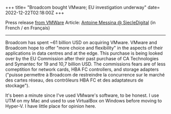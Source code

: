 +++
title= "Broadcom bought VMware; EU investigation underway"
date= 2022-12-22T02:18:00Z
+++

Press release [from VMWare](https://news.vmware.com/company/vmware-stockholders-approve-proposed-acquisition-by-broadcom)
Article: [Antoine Messina @ SiecleDigital](https://siecledigital.fr/2022/12/21/rachat-de-vmware-par-broadcom-la-commission-europeenne-ouvre-une-enquete/) (in French / en Français)

---

Broadcom has spent ~61 billion USD on acquiring VMware. VMware and Broadcom hope to offer "more choice and flexibility" in the aspects of their applications in data centres and at the edge. This purchase is being looked over by the EU Commission after their past purchase of CA Technologies and Symantec for 19 and 10,7 billion USD. The commissions fears are of less comeptition for network cards, HBA FC controllers, and storage adapters ("puisse permettre à Broadcom de restreindre la concurrence sur le marché des cartes réseau, des contrôleurs HBA FC et des adaptateurs de stockage").

It's been a minute since I've used VMware's software, to be honest.
I use UTM on my Mac and used to use VirtualBox on Windows before moving to Hyper-V. I have little place for opinion here.